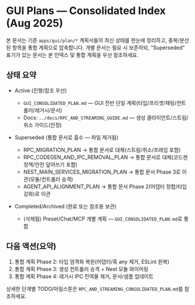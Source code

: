 # GUI Plans — Consolidated Index (Aug 2025)

본 문서는 기존 `apps/gui/plan/*` 계획서들의 최신 상태를 한눈에 정리하고, 중복/분산된 항목을 통합 계획으로 압축합니다. 개별 문서는 필요 시 보존하되, "Superseded" 표기가 있는 문서는 본 인덱스 및 통합 계획을 우선 참조하세요.

## 상태 요약

- Active (진행/참조 우선)
  - `GUI_CONSOLIDATED_PLAN.md` — GUI 전반 단일 계획(타입/프리셋/채팅/컨트롤러/레거시/문서)
  - Docs: `../docs/RPC_AND_STREAMING_GUIDE.md` — 생성 클라이언트/스트림/취소 가이드(안정)

- Superseded (통합 문서로 흡수 — 파일 제거됨)
  - RPC_MIGRATION_PLAN → 통합 문서로 대체(스트림/취소/프레임 포함)
  - RPC_CODEGEN_AND_IPC_REMOVAL_PLAN → 통합 문서로 대체(코드젠 정책/안전 덮어쓰기 포함)
  - NEST_MAIN_SERVICES_MIGRATION_PLAN → 통합 문서 Phase 3로 이관(모듈/컨트롤러 승격)
  - AGENT_API_ALIGNMENT_PLAN → 통합 문서 Phase 2(어댑터 정합/타입 강화)로 이관

- Completed/Archived (완료 또는 참조용 보관)
  - (삭제됨) Preset/Chat/MCP 개별 계획 — `GUI_CONSOLIDATED_PLAN.md`로 통합

## 다음 액션(요약)

1. 통합 계획 Phase 2: 타입 엄격화 복원(어댑터/훅 any 제거, ESLint 원복)
2. 통합 계획 Phase 3: 생성 컨트롤러 승격 + Nest 모듈 와이어링
3. 통합 계획 Phase 4: 레거시 IPC 잔여물 제거, 문서/샘플 업데이트

상세한 단계별 TODO/마일스톤은 `RPC_AND_STREAMING_CONSOLIDATED_PLAN.md`를 참조하세요.
